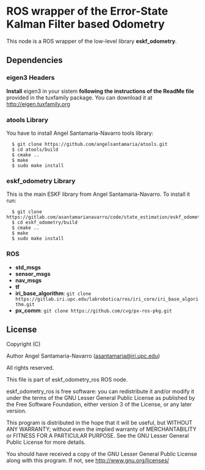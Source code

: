 # ROS wrapper of the Error-State Kalman Filter based Odometry


This node is a ROS wrapper of the low-level library **eskf_odometry**.

## Dependencies

### eigen3 Headers

**Install** eigen3 in your sistem **following the instructions of the ReadMe file** provided in the tuxfamily package.
You can download it at http://eigen.tuxfamily.org

### atools Library

You have to install Angel Santamaria-Navarro tools library:

```
  $ git clone https://github.com/angelsantamaria/atools.git
  $ cd atools/build
  $ cmake ..
  $ make
  $ sudo make install
```
### eskf_odometry Library

This is the main ESKF library from Angel Santamaria-Navarro. To install it run:

```
  $ git clone https://gitlab.com/asantamarianavarro/code/state_estimation/eskf_odometry/eskf_odometry.git
  $ cd eskf_odometry/build
  $ cmake ..
  $ make
  $ sudo make install 
```

### ROS

  * **std_msgs**
  * **sensor_msgs**
  * **nav_msgs**
  * **tf**
  * **iri_base_algorithm**: ``` git clone https://gitlab.iri.upc.edu/labrobotica/ros/iri_core/iri_base_algorithm.git ```
  * **px_comm**: ```git clone https://github.com/cvg/px-ros-pkg.git```

## License

Copyright (C) 

Author Angel Santamaria-Navarro (asantamaria@iri.upc.edu)

All rights reserved.

This file is part of eskf_odometry_ros ROS node.

eskf_odometry_ros is free software: you can redistribute it and/or modify
it under the terms of the GNU Lesser General Public License as published by
the Free Software Foundation, either version 3 of the License, or any later version.

This program is distributed in the hope that it will be useful,
but WITHOUT ANY WARRANTY; without even the implied warranty of
MERCHANTABILITY or FITNESS FOR A PARTICULAR PURPOSE.  See the
GNU Lesser General Public License for more details.

You should have received a copy of the GNU Lesser General Public License
along with this program.  If not, see <http://www.gnu.org/licenses/>